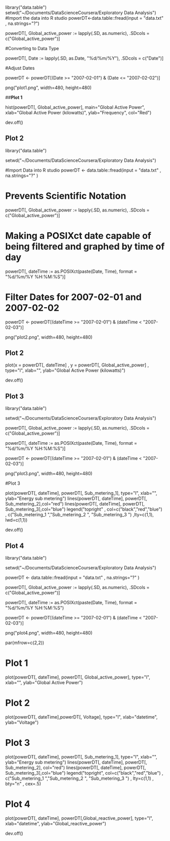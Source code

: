 

library("data.table")
setwd("~/Documents/DataScienceCoursera/Exploratory Data Analysis")
#Import the data into R studio
powerDT<-data.table::fread(input = "data.txt"
                           , na.strings="?")

powerDT[, Global_active_power := lapply(.SD, as.numeric), .SDcols = c("Global_active_power")]

#Converting to Data Type

powerDT[, Date := lapply(.SD, as.Date, "%d/%m/%Y"), .SDcols = c("Date")]

#Adjust Dates 

powerDT <- powerDT[(Date >= "2007-02-01") & (Date <= "2007-02-02")]

png("plot1.png", width=480, height=480)

##**Plot 1**
  
hist(powerDT[, Global_active_power], main="Global Active Power", 
     xlab="Global Active Power (kilowatts)", ylab="Frequency", col="Red")

dev.off()

## **Plot 2**
library("data.table")

setwd("~/Documents/DataScienceCoursera/Exploratory Data Analysis")

#Import Data into R studio
powerDT <- data.table::fread(input = "data.txt"
                             , na.strings="?"
)

# Prevents Scientific Notation
powerDT[, Global_active_power := lapply(.SD, as.numeric), .SDcols = c("Global_active_power")]

# Making a POSIXct date capable of being filtered and graphed by time of day
powerDT[, dateTime := as.POSIXct(paste(Date, Time), format = "%d/%m/%Y %H:%M:%S")]

# Filter Dates for 2007-02-01 and 2007-02-02
powerDT <- powerDT[(dateTime >= "2007-02-01") & (dateTime < "2007-02-03")]

png("plot2.png", width=480, height=480)

## Plot 2
plot(x = powerDT[, dateTime]
     , y = powerDT[, Global_active_power]
     , type="l", xlab="", ylab="Global Active Power (kilowatts)")

dev.off()

## **Plot 3**

library("data.table")

setwd("~/Documents/DataScienceCoursera/Exploratory Data Analysis")

powerDT[, Global_active_power := lapply(.SD, as.numeric), .SDcols = c("Global_active_power")]

powerDT[, dateTime := as.POSIXct(paste(Date, Time), format = "%d/%m/%Y %H:%M:%S")]

powerDT <- powerDT[(dateTime >= "2007-02-01") & (dateTime < "2007-02-03")]

png("plot3.png", width=480, height=480)

#Plot 3

plot(powerDT[, dateTime], powerDT[, Sub_metering_1], type="l", xlab="", ylab="Energy sub metering")
lines(powerDT[, dateTime], powerDT[, Sub_metering_2],col="red")
lines(powerDT[, dateTime], powerDT[, Sub_metering_3],col="blue")
legend("topright"
       , col=c("black","red","blue")
       , c("Sub_metering_1  ","Sub_metering_2  ", "Sub_metering_3  ")
       ,lty=c(1,1), lwd=c(1,1))

dev.off()

## **Plot 4**

library("data.table")

setwd("~/Documents/DataScienceCoursera/Exploratory Data Analysis")

powerDT <- data.table::fread(input = "data.txt"
                             , na.strings="?"
)

powerDT[, Global_active_power := lapply(.SD, as.numeric), .SDcols = c("Global_active_power")]

powerDT[, dateTime := as.POSIXct(paste(Date, Time), format = "%d/%m/%Y %H:%M:%S")

powerDT <- powerDT[(dateTime >= "2007-02-01") & (dateTime < "2007-02-03")]

png("plot4.png", width=480, height=480)

par(mfrow=c(2,2))

# Plot 1
plot(powerDT[, dateTime], powerDT[, Global_active_power], type="l", xlab="", ylab="Global Active Power")

# Plot 2
plot(powerDT[, dateTime],powerDT[, Voltage], type="l", xlab="datetime", ylab="Voltage")

# Plot 3
plot(powerDT[, dateTime], powerDT[, Sub_metering_1], type="l", xlab="", ylab="Energy sub metering")
lines(powerDT[, dateTime], powerDT[, Sub_metering_2], col="red")
lines(powerDT[, dateTime], powerDT[, Sub_metering_3],col="blue")
legend("topright", col=c("black","red","blue")
       , c("Sub_metering_1  ","Sub_metering_2  ", "Sub_metering_3  ")
       , lty=c(1,1)
       , bty="n"
       , cex=.5) 

# Plot 4
plot(powerDT[, dateTime], powerDT[,Global_reactive_power], type="l", xlab="datetime", ylab="Global_reactive_power")

dev.off()


